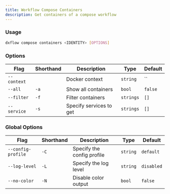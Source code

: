 ```yaml
---
title: Workflow Compose Containers 
description: Get containers of a compose workflow
---
```


### Usage

```bash [Terminal]
dxflow compose containers <IDENTITY> [OPTIONS]
```

### Options

| Flag | Shorthand | Description | Type | Default |
|------|-----------|-------------|------|---------|
| `--context` |  | Docker context | `string` | `` |
| `--all` | `-a` | Show all containers | `bool` | `false` |
| `--filter` | `-f` | Filter containers | `strings` | `[]` |
| `--service` | `-s` | Specify services to get | `strings` | `[]` |

### Global Options

| Flag | Shorthand | Description | Type | Default |
|------|-----------|-------------|------|---------|
| `--config-profile` | `-C` | Specify the config profile | `string` | `default` |
| `--log-level` | `-L` | Specify the log level | `string` | `disabled` |
| `--no-color` | `-N` | Disable color output | `bool` | `false` |

